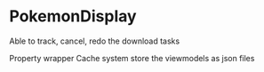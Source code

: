 # PokemonDisplay

Able to track, cancel, redo the download tasks

Property wrapper Cache system store the viewmodels as json files
